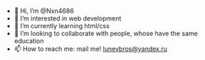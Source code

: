 - 👋 Hi, I’m @Nxn4686
- 👀 I’m interested in web development
- 🌱 I’m currently learning html/css
- 💞️ I’m looking to collaborate with people, whose have the same education
- 📫 How to reach me: mail me! lunevbros@yandex.ru 

<!---
Nxn4686/Nxn4686 is a ✨ special ✨ repository because its `README.md` (this file) appears on your GitHub profile.
You can click the Preview link to take a look at your changes.
--->
